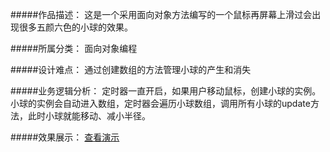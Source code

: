 #####作品描述：
这是一个采用面向对象方法编写的一个鼠标再屏幕上滑过会出现很多五颜六色的小球的效果。

#####所属分类：
面向对象编程

#####设计难点：
通过创建数组的方法管理小球的产生和消失

#####业务逻辑分析：
定时器一直开启，如果用户移动鼠标，创建小球的实例。小球的实例会自动进入数组，定时器会遍历小球数组，调用所有小球的update方法，此时小球就能移动、减小半径。

#####效果展示：
[查看演示](http://donymh.cn/tail/)